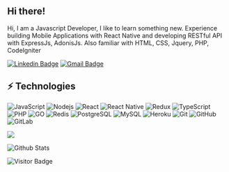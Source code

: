 ## Hi there! 

Hi, I am a Javascript Developer, I like to learn something new. Experience building Mobile Applications with React Native and developing RESTful API with ExpressJs, AdonisJs. Also familiar with HTML, CSS, Jquery, PHP, CodeIgniter 

[![Linkedin Badge](https://img.shields.io/badge/-feriferdinan-blue?style=flat-square&logo=Linkedin&logoColor=white&link=https://www.linkedin.com/in/feriferdinan/)](https://www.linkedin.com/in/feriferdinan/)
[![Gmail Badge](https://img.shields.io/badge/-feri.ferdinan79@gmail.com-c14438?style=flat-square&logo=Gmail&logoColor=white&link=mailto:feri.ferdinan79@gmail.com)](mailto:feri.ferdinan79@gmail.com)


## ⚡ Technologies

![JavaScript](https://img.shields.io/badge/-JavaScript-black?style=flat-square&logo=javascript)
![Nodejs](https://img.shields.io/badge/-Nodejs-black?style=flat-square&logo=Node.js)
![React](https://img.shields.io/badge/-React-black?style=flat-square&logo=react)
![React Native](https://img.shields.io/badge/-ReactNative-black?style=flat-square&logo=react)
![Redux](https://img.shields.io/badge/-Redux-black?style=flat-square&logo=redux)
![TypeScript](https://img.shields.io/badge/-TypeScript-black?style=flat-square&logo=typescript)
![PHP](https://img.shields.io/badge/-PHP-black?style=flat-square&logo=php)
![GO](https://img.shields.io/badge/-GO-black?style=flat-square&logo=GO)
![Redis](https://img.shields.io/badge/-Redis-black?style=flat-square&logo=Redis)
![PostgreSQL](https://img.shields.io/badge/-PostgreSQL-black?style=flat-square&logo=postgresql)
![MySQL](https://img.shields.io/badge/-MySQL-black?style=flat-square&logo=mysql)
![Heroku](https://img.shields.io/badge/-Heroku-black?style=flat-square&logo=heroku)
![Git](https://img.shields.io/badge/-Git-black?style=flat-square&logo=git)
![GitHub](https://img.shields.io/badge/-GitHub-black?style=flat-square&logo=github)
![GitLab](https://img.shields.io/badge/-GitLab-black?style=flat-square&logo=gitlab)

<img src="https://github-readme-stats.vercel.app/api/top-langs/?username=feriferdinan&theme=vue">

![Github Stats](https://github-readme-stats.vercel.app/api?username=feriferdinan&count_private=true&show_icons=true&include_all_commits=true)

![Visitor Badge](https://visitor-badge.laobi.icu/badge?page_id=feriferdinan)
